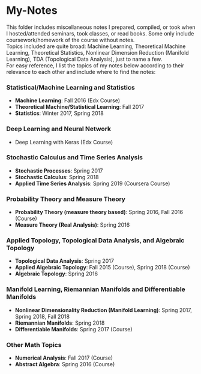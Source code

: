 # My-Notes
This folder includes miscellaneous notes I prepared, compiled, or took when I hosted/attended seminars, took classes, or read books. Some only include coursework/homework of the course without notes.<br>
Topics included are quite broad: Machine Learning, Theoretical Machine Learning, Theoretical Statistics, 
Nonlinear Dimension Reduction (Manifold Learning), TDA (Topological Data Analysis), just to name a few. <br>
For easy reference, I list the topics of my notes below according to their relevance to each other and include where to find the notes:

### Statistical/Machine Learning and Statistics
* **Machine Learning**: Fall 2016 (Edx Course)
* **Theoretical Machine/Statistical Learning**: Fall 2017
* **Statistics**: Winter 2017, Spring 2018

### Deep Learning and Neural Network
* Deep Learning with Keras (Edx Course)

### Stochastic Calculus and Time Series Analysis
* **Stochastic Processes**: Spring 2017
* **Stochastic Calculus**: Spring 2018
* **Applied Time Series Analysis**: Spring 2019 (Coursera Course)

### Probability Theory and Measure Theory
* **Probability Theory (measure theory based)**: Spring 2016, Fall 2016 (Course)
* **Measure Theory (Real Analysis)**: Spring 2016

### Applied Topology, Topological Data Analysis, and Algebraic Topology
* **Topological Data Analysis**: Spring 2017
* **Applied Algebraic Topology**: Fall 2015 (Course), Spring 2018 (Course)
* **Algebraic Topology**: Spring 2016

### Manifold Learning, Riemannian Manifolds and Differentiable Manifolds
* **Nonlinear Dimensionality Reduction (Manifold Learning)**: Spring 2017, Spring 2018, Fall 2018
* **Riemannian Manifolds**: Spring 2018
* **Differentiable Manifolds**: Spring 2017 (Course)

### Other Math Topics
* **Numerical Analysis**: Fall 2017 (Course)
* **Abstract Algebra**: Spring 2016 (Course)

